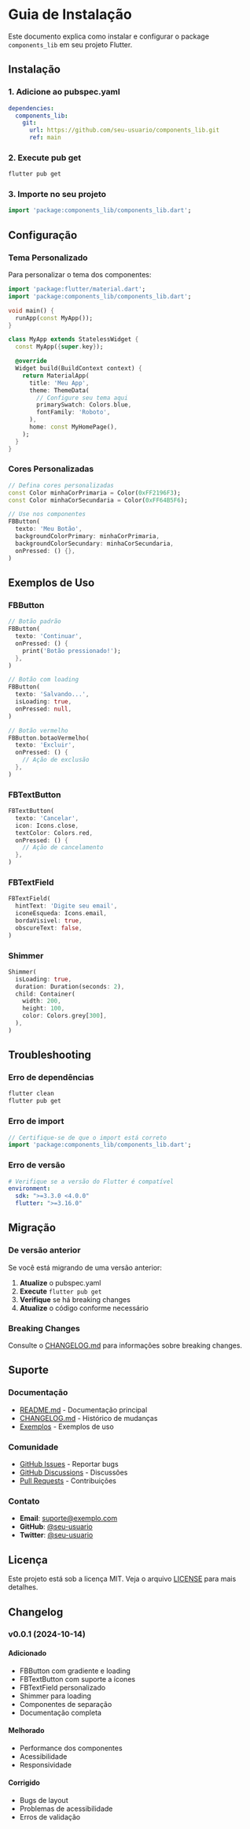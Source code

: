 # Guia de Instalação

Este documento explica como instalar e configurar o package `components_lib` em seu projeto Flutter.

## Instalação

### 1. Adicione ao pubspec.yaml

```yaml
dependencies:
  components_lib:
    git:
      url: https://github.com/seu-usuario/components_lib.git
      ref: main
```

### 2. Execute pub get

```bash
flutter pub get
```

### 3. Importe no seu projeto

```dart
import 'package:components_lib/components_lib.dart';
```

## Configuração

### Tema Personalizado

Para personalizar o tema dos componentes:

```dart
import 'package:flutter/material.dart';
import 'package:components_lib/components_lib.dart';

void main() {
  runApp(const MyApp());
}

class MyApp extends StatelessWidget {
  const MyApp({super.key});

  @override
  Widget build(BuildContext context) {
    return MaterialApp(
      title: 'Meu App',
      theme: ThemeData(
        // Configure seu tema aqui
        primarySwatch: Colors.blue,
        fontFamily: 'Roboto',
      ),
      home: const MyHomePage(),
    );
  }
}
```

### Cores Personalizadas

```dart
// Defina cores personalizadas
const Color minhaCorPrimaria = Color(0xFF2196F3);
const Color minhaCorSecundaria = Color(0xFF64B5F6);

// Use nos componentes
FBButton(
  texto: 'Meu Botão',
  backgroundColorPrimary: minhaCorPrimaria,
  backgroundColorSecundary: minhaCorSecundaria,
  onPressed: () {},
)
```

## Exemplos de Uso

### FBButton

```dart
// Botão padrão
FBButton(
  texto: 'Continuar',
  onPressed: () {
    print('Botão pressionado!');
  },
)

// Botão com loading
FBButton(
  texto: 'Salvando...',
  isLoading: true,
  onPressed: null,
)

// Botão vermelho
FBButton.botaoVermelho(
  texto: 'Excluir',
  onPressed: () {
    // Ação de exclusão
  },
)
```

### FBTextButton

```dart
FBTextButton(
  texto: 'Cancelar',
  icon: Icons.close,
  textColor: Colors.red,
  onPressed: () {
    // Ação de cancelamento
  },
)
```

### FBTextField

```dart
FBTextField(
  hintText: 'Digite seu email',
  iconeEsqueda: Icons.email,
  bordaVisivel: true,
  obscureText: false,
)
```

### Shimmer

```dart
Shimmer(
  isLoading: true,
  duration: Duration(seconds: 2),
  child: Container(
    width: 200,
    height: 100,
    color: Colors.grey[300],
  ),
)
```

## Troubleshooting

### Erro de dependências

```bash
flutter clean
flutter pub get
```

### Erro de import

```dart
// Certifique-se de que o import está correto
import 'package:components_lib/components_lib.dart';
```

### Erro de versão

```yaml
# Verifique se a versão do Flutter é compatível
environment:
  sdk: ">=3.3.0 <4.0.0"
  flutter: ">=3.16.0"
```

## Migração

### De versão anterior

Se você está migrando de uma versão anterior:

1. **Atualize** o pubspec.yaml
2. **Execute** `flutter pub get`
3. **Verifique** se há breaking changes
4. **Atualize** o código conforme necessário

### Breaking Changes

Consulte o [CHANGELOG.md](CHANGELOG.md) para informações sobre breaking changes.

## Suporte

### Documentação

- [README.md](README.md) - Documentação principal
- [CHANGELOG.md](CHANGELOG.md) - Histórico de mudanças
- [Exemplos](examples/) - Exemplos de uso

### Comunidade

- [GitHub Issues](https://github.com/seu-usuario/components_lib/issues) - Reportar bugs
- [GitHub Discussions](https://github.com/seu-usuario/components_lib/discussions) - Discussões
- [Pull Requests](https://github.com/seu-usuario/components_lib/pulls) - Contribuições

### Contato

- **Email**: suporte@exemplo.com
- **GitHub**: [@seu-usuario](https://github.com/seu-usuario)
- **Twitter**: [@seu-usuario](https://twitter.com/seu-usuario)

## Licença

Este projeto está sob a licença MIT. Veja o arquivo [LICENSE](LICENSE) para mais detalhes.

## Changelog

### v0.0.1 (2024-10-14)

#### Adicionado
- FBButton com gradiente e loading
- FBTextButton com suporte a ícones
- FBTextField personalizado
- Shimmer para loading
- Componentes de separação
- Documentação completa

#### Melhorado
- Performance dos componentes
- Acessibilidade
- Responsividade

#### Corrigido
- Bugs de layout
- Problemas de acessibilidade
- Erros de validação
